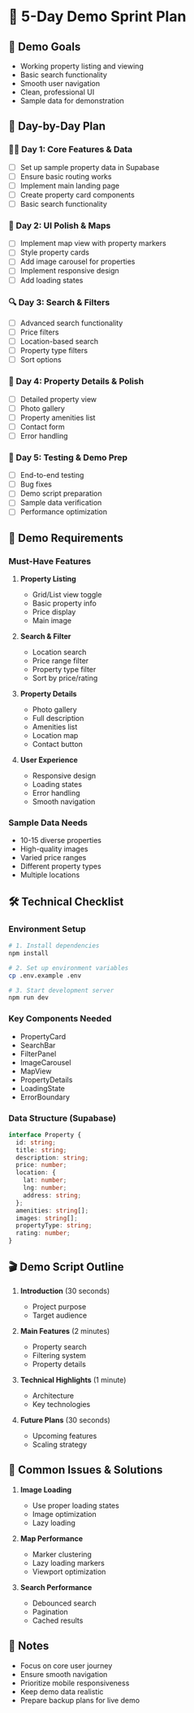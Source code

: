 # 🎯 5-Day Demo Sprint Plan

## 🎯 Demo Goals
- Working property listing and viewing
- Basic search functionality
- Smooth user navigation
- Clean, professional UI
- Sample data for demonstration

## 📅 Day-by-Day Plan

### 🏃‍♂️ Day 1: Core Features & Data
- [ ] Set up sample property data in Supabase
- [ ] Ensure basic routing works
- [ ] Implement main landing page
- [ ] Create property card components
- [ ] Basic search functionality

### 🎨 Day 2: UI Polish & Maps
- [ ] Implement map view with property markers
- [ ] Style property cards
- [ ] Add image carousel for properties
- [ ] Implement responsive design
- [ ] Add loading states

### 🔍 Day 3: Search & Filters
- [ ] Advanced search functionality
- [ ] Price filters
- [ ] Location-based search
- [ ] Property type filters
- [ ] Sort options

### 📱 Day 4: Property Details & Polish
- [ ] Detailed property view
- [ ] Photo gallery
- [ ] Property amenities list
- [ ] Contact form
- [ ] Error handling

### 🧪 Day 5: Testing & Demo Prep
- [ ] End-to-end testing
- [ ] Bug fixes
- [ ] Demo script preparation
- [ ] Sample data verification
- [ ] Performance optimization

## 🚀 Demo Requirements

### Must-Have Features
1. **Property Listing**
   - Grid/List view toggle
   - Basic property info
   - Price display
   - Main image

2. **Search & Filter**
   - Location search
   - Price range filter
   - Property type filter
   - Sort by price/rating

3. **Property Details**
   - Photo gallery
   - Full description
   - Amenities list
   - Location map
   - Contact button

4. **User Experience**
   - Responsive design
   - Loading states
   - Error handling
   - Smooth navigation

### Sample Data Needs
- 10-15 diverse properties
- High-quality images
- Varied price ranges
- Different property types
- Multiple locations

## 🛠️ Technical Checklist

### Environment Setup
```bash
# 1. Install dependencies
npm install

# 2. Set up environment variables
cp .env.example .env

# 3. Start development server
npm run dev
```

### Key Components Needed
- PropertyCard
- SearchBar
- FilterPanel
- ImageCarousel
- MapView
- PropertyDetails
- LoadingState
- ErrorBoundary

### Data Structure (Supabase)
```typescript
interface Property {
  id: string;
  title: string;
  description: string;
  price: number;
  location: {
    lat: number;
    lng: number;
    address: string;
  };
  amenities: string[];
  images: string[];
  propertyType: string;
  rating: number;
}
```

## 🎬 Demo Script Outline

1. **Introduction** (30 seconds)
   - Project purpose
   - Target audience

2. **Main Features** (2 minutes)
   - Property search
   - Filtering system
   - Property details

3. **Technical Highlights** (1 minute)
   - Architecture
   - Key technologies

4. **Future Plans** (30 seconds)
   - Upcoming features
   - Scaling strategy

## 🚨 Common Issues & Solutions

1. **Image Loading**
   - Use proper loading states
   - Image optimization
   - Lazy loading

2. **Map Performance**
   - Marker clustering
   - Lazy loading markers
   - Viewport optimization

3. **Search Performance**
   - Debounced search
   - Pagination
   - Cached results

## 📝 Notes
- Focus on core user journey
- Ensure smooth navigation
- Prioritize mobile responsiveness
- Keep demo data realistic
- Prepare backup plans for live demo
